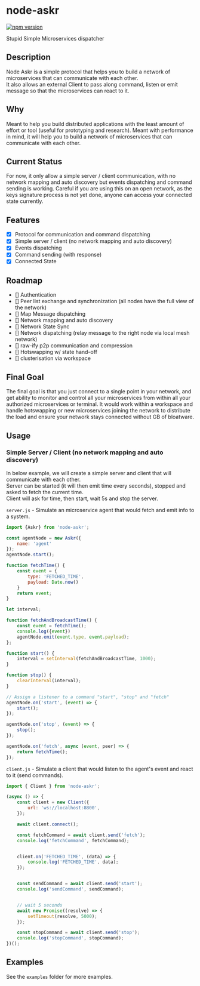 # node-askr
    
[![npm version](https://badge.fury.io/js/node-askr.svg)](https://badge.fury.io/js/node-askr)

Stupid Simple Microservices dispatcher

## Description

Node Askr is a simple protocol that helps you to build a network of microservices that can communicate with each other.   
It also allows an external Client to pass along command, listen or emit message so that the microservices can react to it.

## Why
Meant to help you build distributed applications with the least amount of effort or tool (useful for prototyping and research).
Meant with performance in mind, it will help you to build a network of microservices that can communicate with each other.

## Current Status

For now, it only allow a simple server / client communication, with no network mapping and auto discovery but events dispatching and command sending is working.
Careful if you are using this on an open network, as the keys signature process is not yet done, anyone can access your connected state currently.  

## Features

- [X] Protocol for communication and command dispatching
- [X] Simple server / client (no network mapping and auto discovery)
- [X] Events dispatching
- [X] Command sending (with response)
- [X] Connected State

## Roadmap
- [] Authentication
- [] Peer list exchange and synchronization (all nodes have the full view of the network)
- [] Map Message dispatching
- [] Network mapping and auto discovery
- [] Network State Sync
- [] Network dispatching (relay message to the right node via local mesh network)
- [] raw-ify p2p communication and compression
- [] Hotswapping w/ state hand-off
- [] clusterisation via workspace

## Final Goal

The final goal is that you just connect to a single point in your network, and get ability to monitor and control all your microservices from within all your authorized microservices or terminal.
It would work within a workspace and handle hotswapping or new microservices joining the network to distribute the load and ensure your network stays connected without GB of bloatware.    

## Usage 

### Simple Server / Client (no network mapping and auto discovery)

In below example, we will create a simple server and client that will communicate with each other.  
Server can be started (it will then emit time every seconds), stopped and asked to fetch the current time.  
Client will ask for time, then start, wait 5s and stop the server.  


`server.js` - Simulate an microservice agent that would fetch and emit info to a system.

```js
import {Askr} from 'node-askr';

const agentNode = new Askr({
    name: 'agent'
});
agentNode.start();

function fetchTime() {
    const event = {
        type: 'FETCHED_TIME',
        payload: Date.now()
    }
    return event;
}

let interval;

function fetchAndBroadcastTime() {
    const event = fetchTime();
    console.log({event})
    agentNode.emit(event.type, event.payload);
};

function start() {
    interval = setInterval(fetchAndBroadcastTime, 1000);
}

function stop() {
    clearInterval(interval);
}

// Assign a listener to a command "start", "stop" and "fetch"
agentNode.on('start', (event) => {
    start();
});

agentNode.on('stop', (event) => {
    stop();
});

agentNode.on('fetch', async (event, peer) => {
    return fetchTime();
});
```

`client.js` - Simulate a client that would listen to the agent's event and react to it (send commands).

```js
import { Client } from 'node-askr';

(async () => {
    const client = new Client({
        url: 'ws://localhost:8800',
    });

    await client.connect();

    const fetchCommand = await client.send('fetch');
    console.log('fetchCommand', fetchCommand);


    client.on('FETCHED_TIME', (data) => {
        console.log('FETCHED_TIME', data);
    });


    const sendCommand = await client.send('start');
    console.log('sendCommand', sendCommand);


    // wait 5 seconds
    await new Promise((resolve) => {
        setTimeout(resolve, 5000);
    });

    const stopCommand = await client.send('stop');
    console.log('stopCommand', stopCommand);
})();
```

## Examples

See the `examples` folder for more examples.

